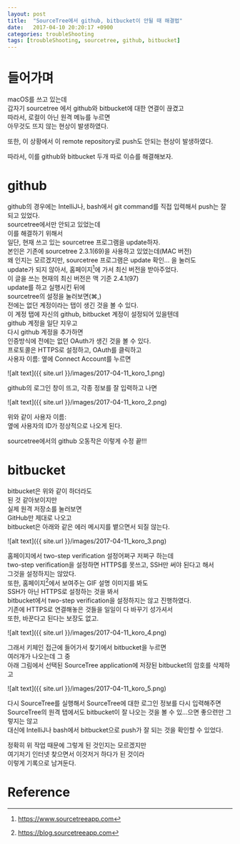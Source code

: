 ```yaml
---
layout: post
title:  "SourceTree에서 github, bitbucket이 안될 때 해결법"
date:   2017-04-10 20:20:17 +0900
categories: troubleShooting
tags: [troubleShooting, sourcetree, github, bitbucket]
---
```



# 들어가며

macOS를 쓰고 있는데  
갑자기 sourcetree 에서 github와 bitbucket에 대한 연결이 끊겼고  
따라서, 로컬이 아닌 원격 메뉴를 누르면  
아무것도 뜨지 않는 현상이 발생하였다.

또한, 이 상황에서 이 remote repository로 push도 안되는 현상이 발생하였다.

따라서, 이를 github와 bitbucket 두개 따로 이슈를 해결해보자.


# github

github의 경우에는 IntelliJ나, bash에서 git command를 직접 입력해서 push는 잘 되고 있었다.  
sourcetree에서만 안되고 있었는데  
이를 해결하기 위해서  
일단, 현재 쓰고 있는 sourcetree 프로그램을 update하자.  
본인은 기존에 sourcetree 2.3.1(69)을 사용하고 있었는데(MAC 버전)  
왜 인지는 모르겠지만, sourcetree 프로그램은 update 확인... 을 눌러도  
update가 되지 않아서, 홈페이지[^2]에 가서 최신 버전을 받아주었다.  
이 글을 쓰는 현재의 최신 버전은 맥 기준 2.4.1(97)  
update를 하고 실행시킨 뒤에  
sourcetree의 설정을 눌러보면(⌘,)  
전에는 없던 계정이라는 탭이 생긴 것을 볼 수 있다.  
이 계정 탭에 자신의 github, bitbucket 계정이 설정되어 있을텐데  
github 계정을 일단 지우고  
다시 github 계정을 추가하면  
인증방식에 전에는 없던 OAuth가 생긴 것을 볼 수 있다.  
프로토콜은 HTTPS로 설정하고, OAuth를 클릭하고  
사용자 이름: 옆에 Connect Account를 누르면

![alt text]({{ site.url }}/images/2017-04-11_koro_1.png)


github의 로그인 창이 뜨고, 각종 정보를 잘 입력하고 나면

![alt text]({{ site.url }}/images/2017-04-11_koro_2.png)


위와 같이 사용자 이름:  
옆에 사용자의 ID가 정상적으로 나오게 된다.

sourcetree에서의 github 오동작은 이렇게 수정 끝!!!



# bitbucket

bitbucket은 위와 같이 하더라도  
된 것 같아보이지만  
실제 원격 저장소를 눌러보면  
GitHub만 제대로 나오고  
bitbucket은 아래와 같은 에러 메시지를 뱉으면서 되질 않는다.

![alt text]({{ site.url }}/images/2017-04-11_koro_3.png)

홈페이지에서 two-step verification 설정어쩌구 저쩌구 하는데  
two-step verification을 설정하면 HTTPS를 못쓰고, SSH만 써야 된다고 해서  
그것을 설정하지는 않았다.  
또한, 홈페이지[^1]에서 보여주는 GIF 설명 이미지를 봐도  
SSH가 아닌 HTTPS로 설정하는 것을 봐서  
bitbucket에서 two-step verification을 설정하지는 않고 진행하였다.  
기존에 HTTPS로 연결해놓은 것들을 일일이 다 바꾸기 성가셔서  
또한, 바꾼다고 된다는 보장도 없고.

![alt text]({{ site.url }}/images/2017-04-11_koro_4.png)

그래서 키체인 접근에 들어가서 찾기에서 bitbucket을 누르면  
여러개가 나오는데 그 중  
아래 그림에서 선택된 SourceTree application에 저장된 bitbucket의 암호를 삭제하고

![alt text]({{ site.url }}/images/2017-04-11_koro_5.png)

다시 SourceTree를 실행해서 SourceTree에 대한 로그인 정보를 다시 입력해주면  
SourceTree의 원격 탭에서도 bitbucket이 잘 나오는 것을 볼 수 있...으면 좋으련만 그렇지는 않고  
대신에 IntelliJ나 bash에서 bitbucket으로 push가 잘 되는 것을 확인할 수 있었다.

정확히 위 작업 때문에 그렇게 된 것인지는 모르겠지만  
여기저기 인터넷 찾으면서 이것저거 하다가 된 것이라  
이렇게 기록으로 남겨둔다.


# Reference

[^1]: <https://blog.sourcetreeapp.com>
[^2]: <https://www.sourcetreeapp.com>
